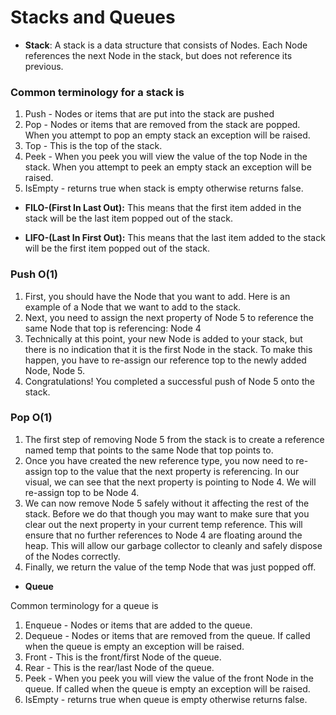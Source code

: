 # Stacks and Queues

* **Stack**: A stack is a data structure that consists of Nodes. Each Node references the next Node in the stack, but does not reference its previous.

### Common terminology for a stack is

1. Push - Nodes or items that are put into the stack are pushed
1. Pop - Nodes or items that are removed from the stack are popped. When you attempt to pop an empty stack an exception will be raised.
1. Top - This is the top of the stack.
1. Peek - When you peek you will view the value of the top Node in the stack. When you attempt to peek an empty stack an exception will be raised.
1. IsEmpty - returns true when stack is empty otherwise returns false.

* **FILO-(First In Last Out):** This means that the first item added in the stack will be the last item popped out of the stack.

* **LIFO-(Last In First Out):** This means that the last item added to the stack will be the first item popped out of the stack.

### Push O(1)

1. First, you should have the Node that you want to add. Here is an example of a Node that we want to add to the stack.
1. Next, you need to assign the next property of Node 5 to reference the same Node that top is referencing: Node 4
1. Technically at this point, your new Node is added to your stack, but there is no indication that it is the first Node in the stack. To make this happen, you have to re-assign our reference top to the newly added Node, Node 5.
1. Congratulations! You completed a successful push of Node 5 onto the stack.

### Pop O(1)

1. The first step of removing Node 5 from the stack is to create a reference named temp that points to the same Node that top points to.
1. Once you have created the new reference type, you now need to re-assign top to the value that the next property is referencing. In our visual, we can see that the next property is pointing to Node 4. We will re-assign top to be Node 4.
1. We can now remove Node 5 safely without it affecting the rest of the stack. Before we do that though you may want to make sure that you clear out the next property in your current temp reference. This will ensure that no further references to Node 4 are floating around the heap. This will allow our garbage collector to cleanly and safely dispose of the Nodes correctly.
1. Finally, we return the value of the temp Node that was just popped off.
 
* **Queue**

Common terminology for a queue is

1. Enqueue - Nodes or items that are added to the queue.
1. Dequeue - Nodes or items that are removed from the queue. If called when the queue is empty an exception will be raised.
1. Front - This is the front/first Node of the queue.
1. Rear - This is the rear/last Node of the queue.
1. Peek - When you peek you will view the value of the front Node in the queue. If called when the queue is empty an exception will be raised.
1. IsEmpty - returns true when queue is empty otherwise returns false.
